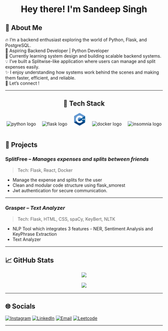 <!-- README for Vidhi Rawat (vidhirawat10) -->

<h1 align="center">Hey there! I'm Sandeep Singh </h1>

## 💫 About Me

🔥 I’m a backend enthusiast exploring the world of Python, Flask, and PostgreSQL.<br>
🎯 Aspiring Backend Developer | Python Developer<br>
🚀 Currently learning system design and building scalable backend systems.<br>
💡 I’ve built a Splitwise-like application where users can manage and split expenses easily.<br>
✨ I enjoy understanding how systems work behind the scenes and making them faster, efficient, and reliable.<br>
📧 Let’s connect !

---

<div align="center">
 <h2>🧠 Tech Stack </h2>
  <img src="https://cdn.jsdelivr.net/gh/devicons/devicon/icons/python/python-original.svg" height="40" alt="python logo"  />
  <img width="12" />
  <img src="https://cdn.jsdelivr.net/gh/devicons/devicon/icons/flask/flask-original.svg" height="40" alt="flask logo"  />
  <img width="12" />
  <img src="https://github.com/devicons/devicon/blob/v2.17.0/icons/cplusplus/cplusplus-original.svg" height="40" alt="c++ logo"  />
  <img width="12" />
  <img src="https://cdn.jsdelivr.net/gh/devicons/devicon/icons/docker/docker-original.svg" height="40" alt="docker logo"  />
  <img width="12" />
  <img src="https://cdn.jsdelivr.net/gh/devicons/devicon/icons/insomnia/insomnia-original.svg" height="40" alt="insomnia logo"  />
  <img width="12" />
</div>


## 🚀 Projects

### **SplitFree** – *Manages expenses and splits between friends*
> Tech: Flask, React, Docker <br>
- Manage the expense and splits for the user  <br>
- Clean and modular code structure using flask_smorest <br>
- Jwt authentication for secure communication. <br>

---

### **Grasper** – *Text Analyzer*
> Tech: Flask, HTML, CSS, spaCy, KeyBert, NLTK
- NLP Tool which integrates 3 features - NER, Sentiment Analysis and KeyPhrase Extraction
- Text Analyzer

---


## 📈 GitHub Stats

<p align="center">
  <img src="https://github-readme-stats.vercel.app/api?username=SANDEEPNEGI07&theme=react&show_icons=true&hide_border=false" height="180"/>
</p>
<p align="center">
  <img src="https://github-readme-stats.vercel.app/api/top-langs/?username=SANDEEPNEGI07&theme=react&layout=compact&hide_border=false" height="180"/>
</p>

---

## 🌐 Socials

[![Instagram](https://img.shields.io/badge/Instagram-E4405F?style=for-the-badge&logo=instagram&logoColor=white)](https://instagram.com/sandeepnegi3090)
[![LinkedIn](https://img.shields.io/badge/LinkedIn-0077B5?style=for-the-badge&logo=linkedin&logoColor=white)](https://www.linkedin.com/in/sandeep-negi5898/)
[![Email](https://img.shields.io/badge/Email-D14836?style=for-the-badge&logo=gmail&logoColor=white)](mailto:sandeepnegi5898@gmail.com)
[![Leetcode](https://img.shields.io/badge/Leetcode-black?style=for-the-badge&logo=leetcode&logoColor=white)](https://leetcode.com/u/Sandeep_Singh5898/)

---

